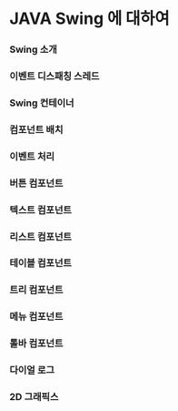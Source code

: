 # JAVA Swing 에 대하여

### Swing 소개
### 이벤트 디스패칭 스레드
### Swing 컨테이너
### 컴포넌트 배치
### 이벤트 처리
### 버튼 컴포넌트
### 텍스트 컴포넌트
### 리스트 컴포넌트
### 테이블 컴포넌트
### 트리 컴포넌트
### 메뉴 컴포넌트
### 톨바 컴포넌트
### 다이얼 로그
### 2D 그래픽스
